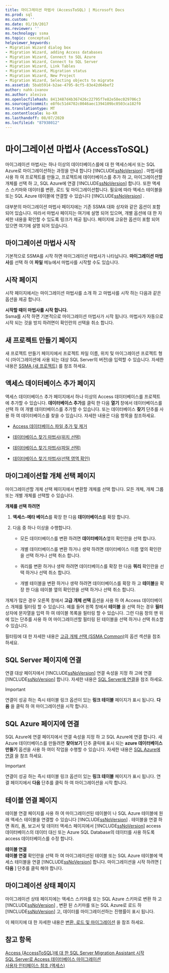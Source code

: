 ```yaml
---
title: 마이그레이션 마법사 (AccessToSQL) | Microsoft Docs
ms.prod: sql
ms.custom: ''
ms.date: 01/19/2017
ms.reviewer: ''
ms.technology: ssma
ms.topic: conceptual
helpviewer_keywords:
- Migration Wizard dialog box
- Migration Wizard, adding Access databases
- Migration Wizard, Connect to SQL Azure
- Migration Wizard, Connect to SQL Server
- Migration Wizard, Link Tables
- Migration Wizard, Migration status
- Migration Wizard, New Project
- Migration Wizard, Selecting objects to migrate
ms.assetid: 5bab5914-b2ae-4795-8cf5-83e42d64bef2
author: nahk-ivanov
ms.author: alexiva
ms.openlocfilehash: 8413487d4b367426c22795f7e82e58ec029706c3
ms.sourcegitcommit: e8f6c51d4702c0046aec1394109bc0503ca182f0
ms.translationtype: MT
ms.contentlocale: ko-KR
ms.lasthandoff: 08/07/2020
ms.locfileid: "87938012"
---
```

# <a name="migration-wizard-accesstosql"></a>마이그레이션 마법사 (AccessToSQL)
마이그레이션 마법사는 하나 이상의 데이터베이스를에 대 한 액세스에서 또는 SQL Azure로 마이그레이션하는 과정을 안내 합니다 [!INCLUDE[ssNoVersion](../../includes/ssnoversion-md.md)] . 마법사를 사용 하 여 프로젝트를 만들고, 프로젝트에 데이터베이스를 추가 하 고, 마이그레이션할 개체를 선택 하 고, SQL Azure에 연결 [!INCLUDE[ssNoVersion](../../includes/ssnoversion-md.md)] 합니다. 또한 액세스 스키마와 데이터를 변환, 로드 및 마이그레이션합니다. 필요에 따라 액세스 테이블을 또는 SQL Azure 테이블에 연결할 수 있습니다 [!INCLUDE[ssNoVersion](../../includes/ssnoversion-md.md)] .  
  
대부분의 마이그레이션 마법사 페이지에는 기존 SSMA 대화 상자와 같은 옵션이 포함 되어 있습니다. 따라서 마법사 페이지는 여기에 설명 되어 있으며, 개별 옵션에 대 한 자세한 내용을 확인할 수 있도록 링크가 제공 됩니다. 페이지에 고유한 옵션이 포함 되어 있으면 여기에 설명 되어 있습니다.  
  
## <a name="starting-the-migration-wizard"></a>마이그레이션 마법사 시작  
기본적으로 SSMA를 시작 하면 마이그레이션 마법사가 나타납니다. **마이그레이션 마법사**를 선택 하 여 **파일** 메뉴에서 마법사를 시작할 수도 있습니다.  
  
## <a name="welcome-page"></a>시작 페이지  
시작 페이지에서는 마이그레이션 마법사를 소개 하 고 마법사를 시작 하는 다음과 같은 옵션을 제공 합니다.  
  
**시작할 때이 마법사를 시작 합니다.**  
Ssma를 시작 하면 기본적으로 마이그레이션 마법사가 시작 됩니다. 마법사가 자동으로 시작 되는 것을 방지 하려면이 확인란의 선택을 취소 합니다.  
  
## <a name="create-new-project-page"></a>새 프로젝트 만들기 페이지  
새 프로젝트 만들기 페이지에서 프로젝트 파일 이름, 위치 및 마이그레이션 프로젝트 형식 (마이그레이션에 사용 되는 대상 SQL Server의 버전)을 입력할 수 있습니다. 자세한 내용은 [SSMA (새 프로젝트)](https://msdn.microsoft.com/ca294f6d-eeb5-42ca-9306-156281a3f0f3) 를 참조 하세요.  
  
## <a name="add-access-databases-page"></a>액세스 데이터베이스 추가 페이지  
액세스 데이터베이스 추가 페이지에서 하나 이상의 Access 데이터베이스를 프로젝트에 추가할 수 있습니다. **데이터베이스 추가**를 클릭 한 다음 **열기** 창에서 데이터베이스를 선택 하 여 개별 데이터베이스를 추가할 수 있습니다. 또는 데이터베이스 **찾기** 단추를 사용 하 여 데이터베이스를 찾을 수 있습니다. 자세한 내용은 다음 항목을 참조하세요.  
  
-   [Access 데이터베이스 파일 추가 및 제거](adding-and-removing-access-database-files-accesstosql.md)  
  
-   [데이터베이스 찾기 마법사(위치 선택)](https://msdn.microsoft.com/00b2d32a-998b-47a7-b25c-589b5bd6777a)  
  
-   [데이터베이스 찾기 마법사(파일 선택)](https://msdn.microsoft.com/2f574a34-4bab-40a4-89a8-ad4907ffc3fd)  
  
-   [데이터베이스 찾기 마법사(선택 영역 확인)](https://msdn.microsoft.com/62e20e03-50cc-4ac8-8072-524d194d2ec3)  
  
## <a name="select-objects-to-migrate-page"></a>마이그레이션할 개체 선택 페이지  
마이그레이션할 개체 선택 페이지에서 변환할 개체를 선택 합니다. 모든 개체, 개체 그룹 또는 개별 개체를 선택할 수 있습니다.  
  
**개체를 선택 하려면**  
  
1.  **액세스-메타 베이스**를 확장 한 다음 **데이터베이스**를 확장 합니다.  
  
2.  다음 중 하나 이상을 수행합니다.  
  
    -   모든 데이터베이스를 변환 하려면 **데이터베이스**옆의 확인란을 선택 합니다.  
  
    -   개별 데이터베이스를 변환 하거나 생략 하려면 데이터베이스 이름 옆의 확인란을 선택 하거나 선택 취소 합니다.  
  
    -   쿼리를 변환 하거나 생략 하려면 데이터베이스를 확장 한 다음 **쿼리** 확인란을 선택 하거나 선택 취소 합니다.  
  
    -   개별 테이블을 변환 하거나 생략 하려면 데이터베이스를 확장 하 고 **테이블**을 확장 한 다음 테이블 옆의 확인란을 선택 하거나 선택 취소 합니다.  
  
개체가 많은 경우 오른쪽 창에서 **고급 개체 선택** 옵션을 사용 하 여 Access 데이터베이스 개체를 필터링 할 수 있습니다. 예를 들어 왼쪽 창에서 **테이블** 을 선택 하는 경우 **필터** 상자에 문자열을 입력 하 여 테이블 목록을 필터링 할 수 있습니다. 그런 다음 창의 맨 위에 있는 단추를 사용 하 여 마이그레이션할 필터링 된 테이블을 선택 하거나 선택 취소할 수 있습니다.  
  
필터링에 대 한 자세한 내용은 [고급 개체 선택 (SSMA Common)](https://msdn.microsoft.com/f53b0c79-5473-410a-a0dc-d8f544f7a63c)의 옵션 섹션을 참조 하세요.  
  
## <a name="connect-to-sql-server-page"></a>SQL Server 페이지에 연결  
연결 대상 페이지에서 [!INCLUDE[ssNoVersion](../../includes/ssnoversion-md.md)] 연결 속성을 지정 하 고에 연결 [!INCLUDE[ssNoVersion](../../includes/ssnoversion-md.md)] 합니다. 자세한 내용은 [SQL Server에 연결](connect-to-sql-server-accesstosql.md)을 참조 하세요.
  
> [!IMPORTANT]  
> 연결이 성공 하는 즉시 테이블 링크 옵션이 있는 **링크 테이블** 페이지가 표시 됩니다. **다음** 을 클릭 하 여 마이그레이션을 시작 합니다.  
  
## <a name="connect-to-sql-azure-page"></a>SQL Azure 페이지에 연결  
SQL Azure에 연결 페이지에서 연결 속성을 지정 하 고 SQL Azure에 연결 합니다. 새 Azure 데이터베이스를 만들려면 **찾아보기** 단추 클릭에 표시 되는 **azure 데이터베이스 만들기** 옵션을 사용 하 여이 작업을 수행할 수 있습니다. 자세한 내용은 [SQL Azure에 연결](connect-to-azure-sql-db-accesstosql.md) 을 참조 하세요.  
  
> [!IMPORTANT]  
> 연결이 성공 하는 즉시 테이블 링크 옵션이 있는 **링크 테이블** 페이지가 표시 됩니다. 연결 페이지에서 **다음** 단추를 클릭 하 여 마이그레이션을 시작 합니다.  
  
## <a name="link-tables-page"></a>테이블 연결 페이지  
테이블 연결 페이지를 사용 하 여 마이그레이션된 테이블이 나 SQL Azure 테이블에 원래 액세스 테이블을 연결할 수 있습니다 [!INCLUDE[ssNoVersion](../../includes/ssnoversion-md.md)] . 테이블을 연결 하면 쿼리, 폼, 보고서 및 데이터 액세스 페이지에서 [!INCLUDE[ssNoVersion](../../includes/ssnoversion-md.md)] access 데이터베이스의 데이터 대신 또는 Azure SQL Database의 데이터를 사용 하도록 access 데이터베이스를 수정 합니다.  
  
**테이블 연결**  
**테이블 연결** 확인란을 선택 하 여 마이그레이션된 테이블 또는 SQL Azure 테이블에 액세스 테이블을 연결 [!INCLUDE[ssNoVersion](../../includes/ssnoversion-md.md)] 합니다. 마이그레이션을 시작 하려면 [ **다음** ] 단추를 클릭 해야 합니다.  
  
## <a name="migration-status-page"></a>마이그레이션 상태 페이지  
마이그레이션 상태 페이지에는 액세스 스키마를 또는 SQL Azure 스키마로 변환 하 고 [!INCLUDE[ssNoVersion](../../includes/ssnoversion-md.md)] , 변환 된 스키마를 또는 SQL Azure로 로드 하 [!INCLUDE[ssNoVersion](../../includes/ssnoversion-md.md)] 고, 데이터를 마이그레이션하는 진행률이 표시 됩니다.  
  
이 페이지에 대 한 자세한 내용은 [변환, 로드 및 마이그레이션](https://msdn.microsoft.com/4ec83e96-88a5-4b7b-8d5a-f3429d9a936b) 을 참조 하세요.  
  
## <a name="see-also"></a>참고 항목  
[Access &#40;AccessToSQL&#41;에 대 한 SQL Server Migration Assistant 시작](../../ssma/access/getting-started-with-sql-server-migration-assistant-for-access-accesstosql.md)  
[SQL Server로 Access 데이터베이스 마이그레이션](migrating-access-databases-to-sql-server-azure-sql-db-accesstosql.md)  
[사용자 인터페이스 참조 (액세스)](https://msdn.microsoft.com/af24c303-4a41-449b-9c86-d6558a97e839)  
  
